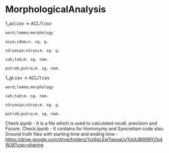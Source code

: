 # MorphologicalAnalysis


1_acl.csv -> ACL/1.csv


```
word;lemma;morphology

asya;idam;n. sg. g.

sūryasya;sūrya;m. sg. g.

saḥ;tad;m. sg. nom.

putraḥ;putra;m. sg. nom.
```





1_gt.csv -> ACL/1.csv


```
word;lemma;morphology

saḥ;tad;m. sg. nom.

sūryasya;sūrya;m. sg. g.

putraḥ;putra;m. sg. nom.
```



Check.ipynb - It is a file which is used to calculated recall, precision and Fscore.
Check.ipynb - It contains for Homonymy and Syncretism code also.
Ground truth files with starting time and ending time - https://drive.google.com/drive/folders/1yz6gLEwTgeoaUv1UpfJ8l95RYi7q4WJ8?usp=sharing
